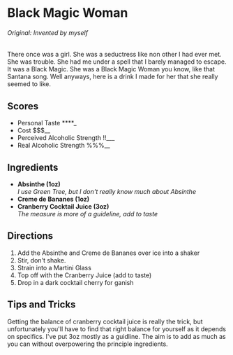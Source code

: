 # Black Magic Woman

###### Original: Invented by myself
    
There once was a girl. She was a seductress like non other I had ever met. 
She was trouble. She had me under a spell that I barely managed to escape. It 
was a Black Magic. She was a Black Magic Woman you know, like that Santana song.
Well anyways, here is a drink I made for her that she really seemed to like.

## Scores
- Personal Taste ****_
- Cost $$$__
- Perceived Alcoholic Strength !!___
- Real Alcoholic Strength %%%__

## Ingredients
- **Absinthe (1oz)**  
*I use Green Tree, but I don't really know much about Absinthe*
- **Creme de Bananes (1oz)**   
- **Cranberry Cocktail Juice (3oz)**   
*The measure is more of a guideline, add to taste*

## Directions
1. Add the Absinthe and Creme de Bananes over ice into a shaker
2. Stir, don't shake.
3. Strain into a Martini Glass
4. Top off with the Cranberry Juice (add to taste)
5. Drop in a dark cocktail cherry for ganish

## Tips and Tricks
Getting the balance of cranberry cocktail juice is really the trick, but 
unfortunately you'll have to find that right balance for yourself as it depends
on specifics. I've put 3oz mostly as a guidline. The aim is to add as much as 
you can without overpowering the principle ingredients.


